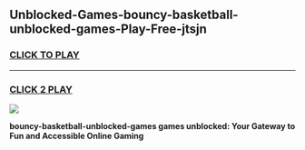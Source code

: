 
## Unblocked-Games-bouncy-basketball-unblocked-games-Play-Free-jtsjn
<h3>
<a href="https://premium76.site?title=bouncy-basketball-unblocked-games&ref=17A">CLICK TO PLAY</a></h3>
<hr>

<h3>
<a href="https://premium76.site?title=bouncy-basketball-unblocked-games&ref=17A">CLICK 2 PLAY</a>
  
</h3>

<a href="https://premium76.site?title=bouncy-basketball-unblocked-games&ref=17A"><img src="https://clearcache.store/games.png"></a>


**bouncy-basketball-unblocked-games games unblocked: Your Gateway to Fun and Accessible Online Gaming**
